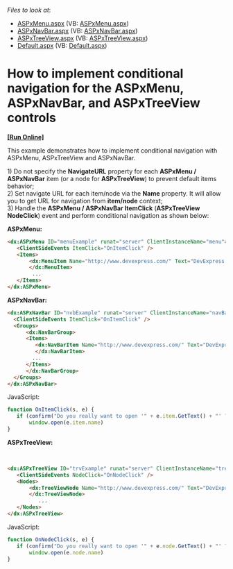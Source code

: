 <!-- default file list -->
*Files to look at*:

* [ASPxMenu.aspx](./CS/WebSite/ASPxMenu.aspx) (VB: [ASPxMenu.aspx](./VB/WebSite/ASPxMenu.aspx))
* [ASPxNavBar.aspx](./CS/WebSite/ASPxNavBar.aspx) (VB: [ASPxNavBar.aspx](./VB/WebSite/ASPxNavBar.aspx))
* [ASPxTreeView.aspx](./CS/WebSite/ASPxTreeView.aspx) (VB: [ASPxTreeView.aspx](./VB/WebSite/ASPxTreeView.aspx))
* [Default.aspx](./CS/WebSite/Default.aspx) (VB: [Default.aspx](./VB/WebSite/Default.aspx))
<!-- default file list end -->
# How to implement conditional navigation for the ASPxMenu, ASPxNavBar, and ASPxTreeView controls
<!-- run online -->
**[[Run Online]](https://codecentral.devexpress.com/e3925/)**
<!-- run online end -->


<p>This example demonstrates how to implement conditional navigation with ASPxMenu, ASPxTreeView and ASPxNavBar.</p><p>1) Do not specify the <strong>NavigateURL</strong> property for each <strong>ASPxMenu / ASPxNavBar</strong> item (or a node for <strong>ASPxTreeView</strong>) to prevent default items behavior;<br />
2) Set navigate URL for each item/node via the <strong>Name</strong> property. It will allow you to get URL for navigation from <strong>item/node</strong> context;<br />
3) Handle the <strong>ASPxMenu / ASPxNavBar ItemClick</strong> (<strong>ASPxTreeView NodeClick</strong>) event and perform conditional navigation as shown below:</p><p><strong>ASPxMenu:</strong></p>

```aspx
<dx:ASPxMenu ID="menuExample" runat="server" ClientInstanceName="menu">
   <ClientSideEvents ItemClick="OnItemClick" />
   <Items>
       <dx:MenuItem Name="http://www.devexpress.com/" Text="DevExpress Home">
       </dx:MenuItem>
		...
   </Items>
</dx:ASPxMenu>

```

<p> </p><p><strong>ASPxNavBar:</strong></p>

```aspx
<dx:ASPxNavBar ID="nvbExample" runat="server" ClientInstanceName="navBar">
  <ClientSideEvents ItemClick="OnItemClick" />
  <Groups>
      <dx:NavBarGroup>
	  <Items>
	     <dx:NavBarItem Name="http://www.devexpress.com/" Text="DevExpress Home">
	     </dx:NavBarItem>
		...
	  </Items>
      </dx:NavBarGroup>
  </Groups>
</dx:ASPxNavBar>

```

<p>JavaScript:</p>

```js
function OnItemClick(s, e) {
   if (confirm("Do you really want to open '" + e.item.GetText() + "' ?"))
       window.open(e.item.name)
}

```

<p> </p><p><strong>ASPxTreeView:</strong></p><p><br />


```aspx
<dx:ASPxTreeView ID="trvExample" runat="server" ClientInstanceName="treeView">
   <ClientSideEvents NodeClick="OnNodeClick" />
   <Nodes>
       <dx:TreeViewNode Name="http://www.devexpress.com/" Text="DevExpress Home">
       </dx:TreeViewNode>
          ...
   </Nodes>
</dx:ASPxTreeView>

```

  JavaScript:</p>

```js
function OnNodeClick(s, e) {
   if (confirm("Do you really want to open '" + e.node.GetText() + "' ?"))
       window.open(e.node.name)
} 
```

<p> </p>

<br/>


